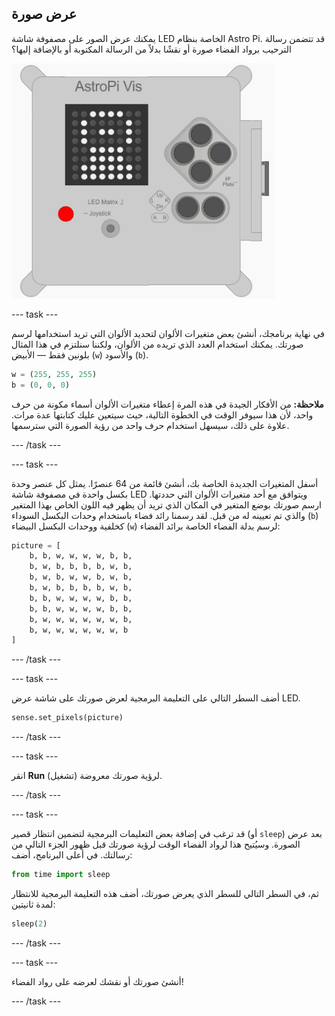 ## عرض صورة

يمكنك عرض الصور على مصفوفة شاشة LED الخاصة بنظام Astro Pi. قد تتضمن رسالة الترحيب برواد الفضاء صورة أو نقشًا بدلاً من الرسالة المكتوبة أو بالإضافة إليها؟

![رائد فضاء](images/astronaut-pic.png)

--- task ---

في نهاية برنامجك، أنشئ بعض متغيرات الألوان لتحديد الألوان التي تريد استخدامها لرسم صورتك. يمكنك استخدام العدد الذي تريده من الألوان، ولكننا سنلتزم في هذا المثال بلونين فقط — الأبيض (`w`) والأسود (`b`).

```python
w = (255, 255, 255)
b = (0, 0, 0)
```

**ملاحظة:** من الأفكار الجيدة في هذه المرة إعطاء متغيرات الألوان أسماء مكونة من حرف واحد، لأن هذا سيوفر الوقت في الخطوة التالية، حيث سيتعين عليك كتابتها عدة مرات. علاوة على ذلك، سيسهل استخدام حرف واحد من رؤية الصورة التي سترسمها.

--- /task ---

--- task ---

أسفل المتغيرات الجديدة الخاصة بك، أنشئ قائمة من 64 عنصرًا. يمثل كل عنصر وحدة بكسل واحدة في مصفوفة شاشة LED ويتوافق مع أحد متغيرات الألوان التي حددتها. ارسم صورتك بوضع المتغير في المكان الذي تريد أن يظهر فيه اللون الخاص بهذا المتغير والذي تم تعيينه له من قبل. لقد رسمنا رائد فضاء باستخدام وحدات البكسل السوداء (`b`) كخلفية ووحدات البكسل البيضاء (`w`) لرسم بدلة الفضاء الخاصة برائد الفضاء:

```python
picture = [
    b, b, w, w, w, w, b, b,
    b, w, b, b, b, b, w, b,
    b, w, b, w, w, b, w, b,
    b, w, b, b, b, b, w, b,
    b, b, w, w, w, w, b, b,
    b, b, w, w, w, w, b, b,
    b, w, w, w, w, w, w, b,
    b, w, w, w, w, w, w, b
]
```

--- /task ---

--- task ---

أضف السطر التالي على التعليمة البرمجية لعرض صورتك على شاشة عرض LED.

```python
sense.set_pixels(picture)
```

--- /task ---

--- task ---

انقر **Run** (تشغيل) لرؤية صورتك معروضة.

--- /task ---

--- task ---

قد ترغب في إضافة بعض التعليمات البرمجية لتضمين انتظار قصير (أو `sleep`) بعد عرض الصورة. وسيُتيح هذا لرواد الفضاء الوقت لرؤية صورتك قبل ظهور الجزء التالي من رسالتك. في أعلى البرنامج، أضف:

```python
from time import sleep
```

ثم، في السطر التالي للسطر الذي يعرض صورتك، أضف هذه التعليمة البرمجية للانتظار لمدة ثانيتين:

```python
sleep(2)
```

--- /task ---

--- task ---

أنشئ صورتك أو نقشك لعرضه على رواد الفضاء!

--- /task ---